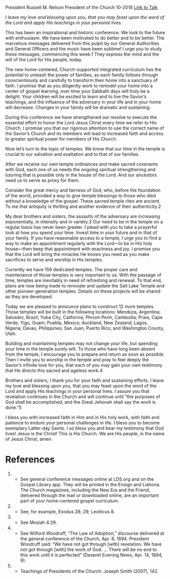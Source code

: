 President Russell M. Nelson
President of the Church
10-2018
[Link to Talk](https://www.churchofjesuschrist.org/study/general-conference/2018/10/becoming-exemplary-latter-day-saints?lang=eng)

_I leave my love and blessing upon you, that you may feast upon the word of the Lord and apply His teachings in your personal lives._

This has been an inspirational and historic conference. We look to the future with enthusiasm. We have been motivated to do better and to be better. The marvelous messages delivered from this pulpit by our General Authorities and General Officers and the music have been sublime! I urge you to study these messages, commencing this week.1 They express the mind and the will of the Lord for His people, today.

The new home-centered, Church-supported integrated curriculum has the potential to unleash the power of families, as each family follows through conscientiously and carefully to transform their home into a sanctuary of faith. I promise that as you diligently work to remodel your home into a center of gospel learning, over time your Sabbath days will truly be a delight. Your children will be excited to learn and to live the Savior’s teachings, and the influence of the adversary in your life and in your home will decrease. Changes in your family will be dramatic and sustaining.

During this conference we have strengthened our resolve to execute the essential effort to honor the Lord Jesus Christ every time we refer to His Church. I promise you that our rigorous attention to use the correct name of the Savior’s Church and its members will lead to increased faith and access to greater spiritual power for members of His Church.

Now let’s turn to the topic of temples. We know that our time in the temple is crucial to our salvation and exaltation and to that of our families.

After we receive our own temple ordinances and make sacred covenants with God, each one of us needs the ongoing spiritual strengthening and tutoring that is possible only in the house of the Lord. And our ancestors need us to serve as proxy for them.

Consider the great mercy and fairness of God, who, before the foundation of the world, provided a way to give temple blessings to those who died without a knowledge of the gospel. These sacred temple rites are ancient. To me that antiquity is thrilling and another evidence of their authenticity.2

My dear brothers and sisters, the assaults of the adversary are increasing exponentially, in intensity and in variety.3 Our need to be in the temple on a regular basis has never been greater. I plead with you to take a prayerful look at how you spend your time. Invest time in your future and in that of your family. If you have reasonable access to a temple, I urge you to find a way to make an appointment regularly with the Lord—to be in His holy house—then keep that appointment with exactness and joy. I promise you that the Lord will bring the miracles He knows you need as you make sacrifices to serve and worship in His temples.

Currently we have 159 dedicated temples. The proper care and maintenance of those temples is very important to us. With the passage of time, temples are inevitably in need of refreshing and renewal. To that end, plans are now being made to renovate and update the Salt Lake Temple and other pioneer-generation temples. Details on these projects will be shared as they are developed.

Today we are pleased to announce plans to construct 12 more temples. Those temples will be built in the following locations: Mendoza, Argentina; Salvador, Brazil; Yuba City, California; Phnom Penh, Cambodia; Praia, Cape Verde; Yigo, Guam; Puebla, Mexico; Auckland, New Zealand; Lagos, Nigeria; Davao, Philippines; San Juan, Puerto Rico; and Washington County, Utah.

Building and maintaining temples may not change your life, but spending your time in the temple surely will. To those who have long been absent from the temple, I encourage you to prepare and return as soon as possible. Then I invite you to worship in the temple and pray to feel deeply the Savior’s infinite love for you, that each of you may gain your own testimony that He directs this sacred and ageless work.4

Brothers and sisters, I thank you for your faith and sustaining efforts. I leave my love and blessing upon you, that you may feast upon the word of the Lord and apply His teachings in your personal lives. I assure you that revelation continues in the Church and will continue until “the purposes of God shall be accomplished, and the Great Jehovah shall say the work is done.”5

I bless you with increased faith in Him and in His holy work, with faith and patience to endure your personal challenges in life. I bless you to become exemplary Latter-day Saints. I so bless you and bear my testimony that God lives! Jesus is the Christ! This is His Church. We are His people, in the name of Jesus Christ, amen.

# References
1. - See general conference messages online at LDS.org and on the Gospel Library app. They will be printed in the Ensign and Liahona. The Church magazines, including the New Era and the Friend, delivered through the mail or downloaded online, are an important part of your home-centered gospel curriculum.
2. - See, for example, Exodus 28; 29; Leviticus 8.
3. - See Mosiah 4:29.
4. - See Wilford Woodruff, “The Law of Adoption,” discourse delivered at the general conference of the Church, Apr. 8, 1894. President Woodruff said: “We have not got through [with] revelation. We have not got through [with] the work of God. … There will be no end to this work until it is perfected” (Deseret Evening News, Apr. 14, 1894, 9).
5. - Teachings of Presidents of the Church: Joseph Smith (2007), 142.